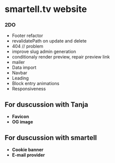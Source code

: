 # smartell.tv website

### 2DO

- Footer refactor
- revalidatePath on update and delete
- 404 // problem
- improve slug admin generation
- conditionaly render preview, repair preview link
- mailer
- Data import
- Navbar
- Leading
- Block entry animations
- Responsiveness

## For duscussion with Tanja

- **Favicon**
- **OG image**

## For duscussion with smartell

- **Cookie banner**
- **E-mail provider**
